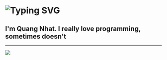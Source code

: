 <h1 align="left">
    <img src="https://readme-typing-svg.herokuapp.com?font=Pixelify+Sans&pause=1000&size=35&color=555555&width=435&lines=Hi+There!+👋;I'm+Sunshine🌞!;A+cp-er!" alt="Typing SVG" /></a>
</h1>


## I'm Quang Nhat. I really love programming, sometimes doesn't    

---

[![](https://visitcount.itsvg.in/api?id=qnhat2004&label=Profile%20Views&color=3&icon=5&pretty=true)](https://visitcount.itsvg.in)







